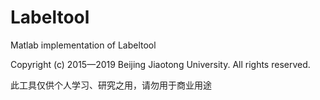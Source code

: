  # Labeltool
 
 Matlab implementation of Labeltool
 
 Copyright (c) 2015—2019 Beijing Jiaotong University. All rights reserved.
 
 此工具仅供个人学习、研究之用，请勿用于商业用途